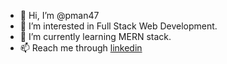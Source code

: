 - 👋 Hi, I’m @pman47
- 👀 I’m interested in Full Stack Web Development.
- 🌱 I’m currently learning MERN stack.
- 📫 Reach me through [linkedin](https://www.linkedin.com/in/pman47)


<!---
pman47/pman47 is a ✨ special ✨ repository because its `README.md` (this file) appears on your GitHub profile.
You can click the Preview link to take a look at your changes.
--->
